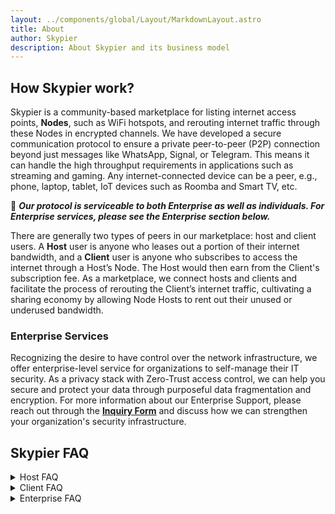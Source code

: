 ```yaml
---
layout: ../components/global/Layout/MarkdownLayout.astro
title: About
author: Skypier
description: About Skypier and its business model
---
```


<!-- About -->

## How Skypier work?

Skypier is a community-based marketplace for listing internet access points, **Nodes**, such as WiFi hotspots, and rerouting internet traffic through these Nodes in encrypted channels. We have developed a secure communication protocol to ensure a private peer-to-peer (P2P) connection beyond just messages like WhatsApp, Signal, or Telegram. This means it can handle the high throughput requirements in applications such as streaming and gaming. Any internet-connected device can be a peer, e.g., phone, laptop, tablet, IoT devices such as Roomba and Smart TV, etc.


🔐 ***Our protocol is serviceable to both Enterprise as well as individuals. For Enterprise services, please see the Enterprise section below.***

There are generally two types of peers in our marketplace: host and client users. A **Host** user is anyone who leases out a portion of their internet bandwidth, and a **Client** user is anyone who subscribes to access the internet through a Host’s Node. The Host would then earn from the Client's subscription fee. As a marketplace, we connect hosts and clients and facilitate the process of rerouting the Client’s internet traffic, cultivating a sharing economy by allowing Node Hosts to rent out their unused or underused bandwidth.

<!-- ![Skypier Marketplace](../../src/assets/img/AboutSkypier.png) -->

### Enterprise Services
Recognizing the desire to have control over the network infrastructure, we offer enterprise-level service for organizations to self-manage their IT security. As a privacy stack with Zero-Trust access control, we can help you secure and protect your data through purposeful data fragmentation and encryption. For more information about our Enterprise Support, please reach out through the **[Inquiry Form](/#contact)** and discuss how we can strengthen your organization's security infrastructure.


## Skypier FAQ
<details>
<summary>Host FAQ</summary>

- **How may I qualify to be a Host?**

    The main requirements are a stable internet with an upload speed of 50 mbps or higher, and a computer that is on and connected constantly.
- **How much may I earn as a Host?**

    This may vary due to a number of factors, such as the supply and demand for your location and internet speed.
- **What if we don’t have a computer that can connect to the internet constantly?**

    We are currently developing a solution so that you may use a low-cost computer such as a Raspberry Pi. We will share an update once it’s available!
</details>

<details>
<summary>Client FAQ</summary>

- **How would I know if the Node I am connecting to is not a owned by a bad person?**

    We are implementing a Host scoring system so that you can see their internet quality and if they have been reported with negative reviews. 
</details>

<details>
<summary>Enterprise FAQ</summary>

    Coming Soon…
</details>
